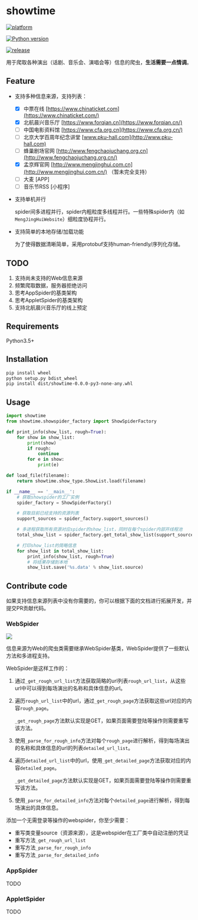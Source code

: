 

# showtime

[![platform](https://img.shields.io/badge/platform-Linux|macOS-brightgreen.svg)]()

[![Python version](https://img.shields.io/badge/Python-3.5+-blue.svg)]()

[![release](https://img.shields.io/github/release/barrierye/showtime.svg)]()

用于爬取各种演出（话剧、音乐会、演唱会等）信息的爬虫，__生活需要一点情调__。

## Feature

- 支持多种信息来源，支持列表：
  - [x] 中票在线 [https://www.chinaticket.com](https://www.chinaticket.com/)
  - [x] 北航晨兴音乐厅 [https://www.forqian.cn](https://www.forqian.cn/)
  - [ ] 中国电影资料馆 [https://www.cfa.org.cn](https://www.cfa.org.cn/)
  - [ ] 北京大学百周年纪念讲堂 [www.pku-hall.com](http://www.pku-hall.com)
  - [ ] 蜂巢剧场官网 [http://www.fengchaojuchang.org.cn](http://www.fengchaojuchang.org.cn/)
  - [x] 孟京辉官网 [http://www.mengjinghui.com.cn](http://www.mengjinghui.com.cn/) （暂未完全支持）
  - [ ] 大麦 [APP]
  - [ ] 音乐节RSS [小程序]
  
- 支持单机并行

  spider间多进程并行，spider内粗粒度多线程并行。一些特殊spider内（如`MengJingHuiWebsite`）细粒度协程并行。

- 支持简单的本地存储/加载功能

  为了使得数据清晰简单，采用protobuf支持human-friendly/序列化存储。

## TODO

1. 支持尚未支持的Web信息来源
3. 频繁爬取数据，服务器拒绝访问
4. 思考AppSpider的基类架构
5. 思考AppletSpider的基类架构
6. 支持北航晨兴音乐厅的线上预定

## Requirements

Python3.5+

## Installation

```bash
pip install wheel
python setup.py bdist_wheel
pip install dist/showtime-0.0.0-py3-none-any.whl
```

## Usage

```python
import showtime
from showtime.showspider_factory import ShowSpiderFactory

def print_info(show_list, rough=True):
    for show in show_list:
        print(show)
        if rough:
            continue
        for e in show:
            print(e)

def load_file(filename):
    return showtime.show_type.ShowList.load(filename)

if __name__ == '__main__':
    # 获取showspider的工厂实例
    spider_factory = ShowSpiderFactory()

    # 获取目前已经支持的资源列表
    support_sources = spider_factory.support_sources()

    # 多进程获取所有资源对应spider的show_list，同时在每个spider内部开线程池
    total_show_list = spider_factory.get_total_show_list(support_sources, is_parallel=True)

    # 打印show_list的简略信息
    for show_list in total_show_list:
        print_info(show_list, rough=True)
        # 将结果存储到本地
        show_list.save('%s.data' % show_list.source)
```

## Contribute code

如果支持信息来源列表中没有你需要的，你可以根据下面的文档进行拓展开发，并提交PR贡献代码。

### WebSpider

![](https://tva1.sinaimg.cn/large/006y8mN6gy1g87bdn9ix7j30lp0gwjre.jpg)

信息来源为Web的爬虫类需要继承WebSpider基类，WebSpider提供了一些默认方法和多进程支持。

WebSpider是这样工作的：
1. 通过`_get_rough_url_list`方法获取简略的url列表`rough_url_list`，从这些url中可以得到每场演出的名称和具体信息的url。

2. 遍历`rough_url_list`中的url，通过`_get_rough_page`方法获取这些url对应的内容`rough_page`。

   `_get_rough_page`方法默认实现是GET，如果页面需要登陆等操作则需要重写该方法。

3. 使用`_parse_for_rough_info`方法对每个`rough_page`进行解析，得到每场演出的名称和具体信息的url的列表`detailed_url_list`。

4. 遍历`detailed_url_list`中的url，使用`_get_detailed_page`方法获取对应的内容`detailed_page`。

   `_get_detailed_page`方法默认实现是GET，如果页面需要登陆等操作则需要重写该方法。

5. 使用`_parse_for_detailed_info`方法对每个`detailed_page`进行解析，得到每场演出的具体信息。

添加一个无需登录等操作的webspider，你至少需要：
- 重写类变量source（资源来源），这是webspider在工厂类中自动注册的凭证
- 重写方法`_get_rough_url_list`
- 重写方法`_parse_for_rough_info`
- 重写方法`_parse_for_detailed_info`

### AppSpider

TODO

### AppletSpider

TODO




